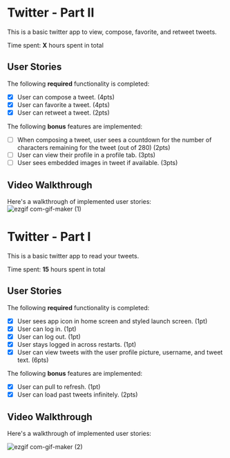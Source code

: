  # Twitter - Part II

 This is a basic twitter app to view, compose, favorite, and retweet tweets.

 Time spent: **X** hours spent in total

 ## User Stories

 The following **required** functionality is completed:

 - [x] User can compose a tweet. (4pts)
 - [x] User can favorite a tweet. (4pts)
 - [x] User can retweet a tweet. (2pts)

 The following **bonus** features are implemented:

 - [ ] When composing a tweet, user sees a countdown for the number of characters remaining for the tweet (out of 280) (2pts)
 - [ ] User can view their profile in a profile tab. (3pts)
 - [ ] User sees embedded images in tweet if available. (3pts)

 ## Video Walkthrough

 Here's a walkthrough of implemented user stories:
![ezgif com-gif-maker (1)](https://user-images.githubusercontent.com/62211880/135790770-48722817-870a-42a7-8f96-d6dcf33240c2.gif)

 
 
 # Twitter - Part I

This is a basic twitter app to read your tweets.

Time spent: **15** hours spent in total

## User Stories

The following **required** functionality is completed:

- [x] User sees app icon in home screen and styled launch screen. (1pt)
- [x] User can log in. (1pt)
- [x] User can log out. (1pt)
- [x] User stays logged in across restarts. (1pt)
- [x] User can view tweets with the user profile picture, username, and tweet text. (6pts)

The following **bonus** features are implemented:

- [x] User can pull to refresh. (1pt)
- [x] User can load past tweets infinitely. (2pts)

## Video Walkthrough

Here's a walkthrough of implemented user stories:


![ezgif com-gif-maker (2)](https://user-images.githubusercontent.com/62211880/134842615-e9d07c23-a9bf-4326-81c3-f8e3a69fadae.gif)

